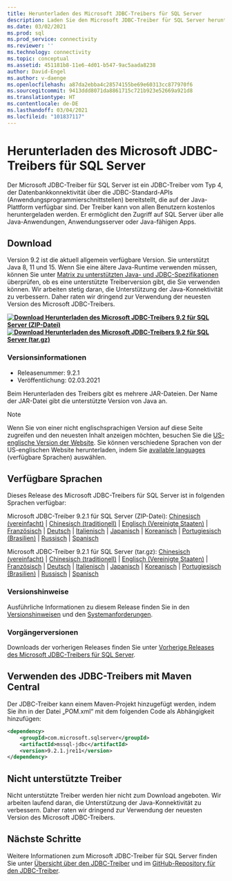 ```yaml
---
title: Herunterladen des Microsoft JDBC-Treibers für SQL Server
description: Laden Sie den Microsoft JDBC-Treiber für SQL Server herunter, um Java-Anwendungen zu entwickeln, die eine Verbindung mit SQL Server und Azure SQL-Datenbank herstellen.
ms.date: 03/02/2021
ms.prod: sql
ms.prod_service: connectivity
ms.reviewer: ''
ms.technology: connectivity
ms.topic: conceptual
ms.assetid: 451181b8-11e6-4d01-b547-9ac5aada8238
author: David-Engel
ms.author: v-daenge
ms.openlocfilehash: a87da2ebba4c28574155be69e60313cc877970f6
ms.sourcegitcommit: 9413ddd8071da8861715c721b923e52669a921d8
ms.translationtype: HT
ms.contentlocale: de-DE
ms.lasthandoff: 03/04/2021
ms.locfileid: "101837117"
---
```

# <a name="download-microsoft-jdbc-driver-for-sql-server"></a>Herunterladen des Microsoft JDBC-Treibers für SQL Server

Der Microsoft JDBC-Treiber für SQL Server ist ein JDBC-Treiber vom Typ 4, der Datenbankkonnektivität über die JDBC-Standard-APIs (Anwendungsprogrammierschnittstellen) bereitstellt, die auf der Java-Plattform verfügbar sind. Der Treiber kann von allen Benutzern kostenlos heruntergeladen werden. Er ermöglicht den Zugriff auf SQL Server über alle Java-Anwendungen, Anwendungsserver oder Java-fähigen Apps.

## <a name="download"></a>Download

Version 9.2 ist die aktuell allgemein verfügbare Version. Sie unterstützt Java 8, 11 und 15. Wenn Sie eine ältere Java-Runtime verwenden müssen, können Sie unter [Matrix zu unterstützten Java- und JDBC-Spezifikationen](microsoft-jdbc-driver-for-sql-server-support-matrix.md#java-and-jdbc-specification-support) überprüfen, ob es eine unterstützte Treiberversion gibt, die Sie verwenden können. Wir arbeiten stetig daran, die Unterstützung der Java-Konnektivität zu verbessern. Daher raten wir dringend zur Verwendung der neuesten Version des Microsoft JDBC-Treibers.

**[![Download](../../ssms/media/download-icon.png) Herunterladen des Microsoft JDBC-Treibers 9.2 für SQL Server (ZIP-Datei)](https://go.microsoft.com/fwlink/?linkid=2155948)**  
**[![Download](../../ssms/media/download-icon.png) Herunterladen des Microsoft JDBC-Treibers 9.2 für SQL Server (tar.gz)](https://go.microsoft.com/fwlink/?linkid=2155949)**  

### <a name="version-information"></a>Versionsinformationen

- Releasenummer: 9.2.1
- Veröffentlichung: 02.03.2021

Beim Herunterladen des Treibers gibt es mehrere JAR-Dateien. Der Name der JAR-Datei gibt die unterstützte Version von Java an.

> [!Note]
> Wenn Sie von einer nicht englischsprachigen Version auf diese Seite zugreifen und den neuesten Inhalt anzeigen möchten, besuchen Sie die [US-englische Version der Website](). Sie können verschiedene Sprachen von der US-englischen Website herunterladen, indem Sie [available languages](#available-languages) (verfügbare Sprachen) auswählen.

## <a name="available-languages"></a>Verfügbare Sprachen

Dieses Release des Microsoft JDBC-Treibers für SQL Server ist in folgenden Sprachen verfügbar:

Microsoft JDBC-Treiber 9.2.1 für SQL Server (ZIP-Datei): [Chinesisch (vereinfacht)](https://go.microsoft.com/fwlink/?linkid=2155948&clcid=0x804) | [Chinesisch (traditionell)](https://go.microsoft.com/fwlink/?linkid=2155948&clcid=0x404) | [Englisch (Vereinigte Staaten)](https://go.microsoft.com/fwlink/?linkid=2155948&clcid=0x409) | [Französisch](https://go.microsoft.com/fwlink/?linkid=2155948&clcid=0x40c) | [Deutsch](https://go.microsoft.com/fwlink/?linkid=2155948&clcid=0x407) | [Italienisch](https://go.microsoft.com/fwlink/?linkid=2155948&clcid=0x410) | [Japanisch](https://go.microsoft.com/fwlink/?linkid=2155948&clcid=0x411) | [Koreanisch](https://go.microsoft.com/fwlink/?linkid=2155948&clcid=0x412) | [Portugiesisch (Brasilien)](https://go.microsoft.com/fwlink/?linkid=2155948&clcid=0x416) | [Russisch](https://go.microsoft.com/fwlink/?linkid=2155948&clcid=0x419) | [Spanisch](https://go.microsoft.com/fwlink/?linkid=2155948&clcid=0x40a)

Microsoft JDBC-Treiber 9.2.1 für SQL Server (tar.gz): [Chinesisch (vereinfacht)](https://go.microsoft.com/fwlink/?linkid=2155949&clcid=0x804) | [Chinesisch (traditionell)](https://go.microsoft.com/fwlink/?linkid=2155949&clcid=0x404) | [Englisch (Vereinigte Staaten)](https://go.microsoft.com/fwlink/?linkid=2155949&clcid=0x409) | [Französisch](https://go.microsoft.com/fwlink/?linkid=2155949&clcid=0x40c) | [Deutsch](https://go.microsoft.com/fwlink/?linkid=2155949&clcid=0x407) | [Italienisch](https://go.microsoft.com/fwlink/?linkid=2155949&clcid=0x410) | [Japanisch](https://go.microsoft.com/fwlink/?linkid=2155949&clcid=0x411) | [Koreanisch](https://go.microsoft.com/fwlink/?linkid=2155949&clcid=0x412) | [Portugiesisch (Brasilien)](https://go.microsoft.com/fwlink/?linkid=2155949&clcid=0x416) | [Russisch](https://go.microsoft.com/fwlink/?linkid=2155949&clcid=0x419) | [Spanisch](https://go.microsoft.com/fwlink/?linkid=2155949&clcid=0x40a)

### <a name="release-notes"></a>Versionshinweise

Ausführliche Informationen zu diesem Release finden Sie in den [Versionshinweisen](release-notes-for-the-jdbc-driver.md) und den [Systemanforderungen](system-requirements-for-the-jdbc-driver.md).

### <a name="previous-releases"></a>Vorgängerversionen

Downloads der vorherigen Releases finden Sie unter [Vorherige Releases des Microsoft JDBC-Treibers für SQL Server](release-notes-for-the-jdbc-driver.md#previous-releases).

## <a name="using-the-jdbc-driver-with-maven-central"></a>Verwenden des JDBC-Treibers mit Maven Central

Der JDBC-Treiber kann einem Maven-Projekt hinzugefügt werden, indem Sie ihn in der Datei „POM.xml“ mit dem folgenden Code als Abhängigkeit hinzufügen:

```xml
<dependency>
    <groupId>com.microsoft.sqlserver</groupId>
    <artifactId>mssql-jdbc</artifactId>
    <version>9.2.1.jre11</version>
</dependency>
```  

## <a name="unsupported-drivers"></a>Nicht unterstützte Treiber

Nicht unterstützte Treiber werden hier nicht zum Download angeboten. Wir arbeiten laufend daran, die Unterstützung der Java-Konnektivität zu verbessern. Daher raten wir dringend zur Verwendung der neuesten Version des Microsoft JDBC-Treibers.  
  
## <a name="next-steps"></a>Nächste Schritte

Weitere Informationen zum Microsoft JDBC-Treiber für SQL Server finden Sie unter [Übersicht über den JDBC-Treiber](overview-of-the-jdbc-driver.md) und im [GitHub-Repository für den JDBC-Treiber](https://github.com/microsoft/mssql-jdbc/blob/dev/README.md).